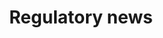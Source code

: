 ---
templateKey: 'regulatory-news'
path: /investor-relations/regulatory-news
title: Regulatory news
image: /img/investor-relations/regulatory-news_hero-image@2x.jpg
news:
  item:
    - date: Sep 23, 2020
      text: Apollon Formularies UK receives Jamaican Therapeutic Goods Administration (TGA) approval for LOREMIPSUM
      url: https://www.apollon.org.uk/news/apollon-receives-jtga-approval.pdf
    - date: Sep 23, 2020
      text: Apollon Formularies UK receives Jamaican Therapeutic Goods Administration (TGA) approval for LOREMIPSUM
      url: https://www.apollon.org.uk/news/apollon-receives-jtga-approval.pdf
    - date: Sep 23, 2020
      text: Apollon Formularies UK receives Jamaican Therapeutic Goods Administration (TGA) approval for LOREMIPSUM
      url: https://www.apollon.org.uk/news/apollon-receives-jtga-approval.pdf     
      
      


---